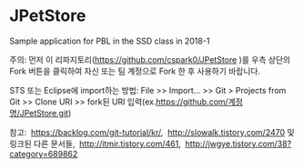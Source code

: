 # JPetStore
Sample application for PBL in the SSD class in 2018-1

주의: 
  먼저 이 리파지토리(https://github.com/cspark0/JPetStore )를 우측 상단의 Fork 버튼을 클릭하여 자신 또는 팀 계정으로 Fork 한 후 사용하기 바랍니다. 


STS 또는 Eclipse에 import하는 방법:
  File >> Import... >> Git > Projects from Git >> Clone URI >> fork된 URI 입력(ex.https://github.com/계정명/JPetStore.git)


참고:
  https://backlog.com/git-tutorial/kr/,
  http://slowalk.tistory.com/2470 및 링크된 다른 문서들, 
  http://itmir.tistory.com/461, 
  http://jwgye.tistory.com/38?category=689862 
